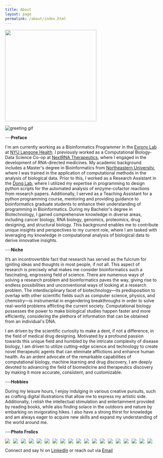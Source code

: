 ```yaml
---
title: About
layout: page
permalink: /about/index.html
---
```


<img src="{{ site.url }}/{{ site.picture }}" style="width:300px;"/>

![greeting gif](https://github.com/alansmathew/alansmathew/raw/master/lang.gif)

---**Preface**


I'm am currently working as a Bioinformatics Programmer in the [Evrony Lab](https://www.evronylab.org/) at [NYU Langone Health](https://med.nyu.edu/centers-programs/human-genetics-genomics/). I previously worked as a Computational Biology-Data Science Co-op at [NextRNA Therapeutics](http://nextrna.com/), where I engaged in the development of RNA-directed medicines. My academic background includes a Master's degree in Bioinformatics from [Northeastern University](https://cos.northeastern.edu/master-of-science-in-bioinformatics/), where I was trained in the application of computational methods in the analysis of biological data. Prior to this, I worked as a Research Assistant in the [Dong Lab](https://sijiadong.com/), where I utilized my expertise in programming to design python scripts for the automated analysis of enzyme-cofactor reactions from research papers. Additionally, I served as a Teaching Assistant for a python programming course, mentoring and providing guidance to bioinformatics graduate students to enhance their understanding of programming in Bioinformatics. During my Bachelor's degree in Biotechnology, I gained comprehensive knowledge in diverse areas, including cancer biology, RNA biology, genomics, proteomics, drug designing, and structural biology. This background enables me to contribute unique insights and perspectives to my current role, where I am tasked with leveraging my knowledge in computational analysis of biological data to derive innovative insights.

---**Niche** 

It’s an incontrovertible fact that research has served as the fulcrum for igniting ideas and thoughts in most people, if not all. This aspect of research is precisely what makes me consider bioinformatics such a fascinating, engrossing field of science. There are numerous ways of solving a research problem and bioinformatics paves the way, giving rise to endless possibilities and unconventional ways of looking at a research problem. The interdisciplinary facet of biotechnology—its predisposition to overlap with other scientific fields such as computer science, physics, and chemistry—is instrumental in engendering breakthroughs in order to solve real-world problems afflicting the current society. Computational biology possesses the power to make biological studies happen faster and more efficiently, considering the plethora of information that can be obtained from an individual's DNA. 

I am driven by the scientific curiosity to make a dent, if not a difference, in the field of medical drug designing. Motivated by a profound passion towards this unique field and humbled by the intricate complexity of disease biology, I am driven to utilize cutting-edge science and technology to create novel therapeutic agents that can eliminate afflictions and enhance human health. As an ardent advocate of the remarkable capabilities of computational biology, machine learning and drug discovery, I am deeply devoted to advancing the field of biomedicine and therapeutics discovery by making it more accurate, consistent, and customizable.

<!---  in the biopharmaceutical industry developing machine learning models to predict (1) [off-targeting in gene silencing/editing](https://en.calameo.com/read/0041626681a7296f0e0a8) and (2) [drug-target interactions](https://www.ncbi.nlm.nih.gov/pmc/articles/PMC5166585/).-->

---**Hobbies**

During my leisure hours, I enjoy indulging in various creative pursuits, such as crafting digital illustrations that allow me to express my artistic side. Additionally, I relish the intellectual stimulation and entertainment provided by reading books, while also finding solace in the outdoors and nature by embarking on invigorating hikes. I also have a strong thirst for knowledge and am always eager to acquire new skills and expand my understanding of the world around me.

---**Photo Frolics**

<div style="display: flex; flex-wrap: wrap; gap: 10px;">
    <img src="{{site.url}}/assets/images/bbq.jpg" style="border:none; width:auto; max-height:200px;" />
     <img src="{{site.url}}/assets/images/grad.jpg" style="border:none; width:auto; max-height:200px;" />
    <img src="{{site.url}}/assets/images/bowl.jpg" style="border:none; width:auto; max-height:200px;" />
    <img src="{{site.url}}/assets/images/fog.jpeg" style="border:none; width:auto; max-height:200px;" />
    <img src="{{site.url}}/assets/images/nextrna.jpeg" style="border:none; width:auto; max-height:200px;" />
    <img src="{{site.url}}/assets/images/photo1.jpg" style="border:none; width:auto; max-height:200px;" />
    <img src="{{site.url}}/assets/images/photo2.jpg" style="border:none; width:auto; max-height:200px;" />
    <img src="{{site.url}}/assets/images/photo3.jpg" style="border:none; width:auto; max-height:200px;" />
    <img src="{{site.url}}/assets/images/photo4.jpg" style="border:none; width:auto; max-height:200px;" />
    <img src="{{site.url}}/assets/images/photo5.jpg" style="border:none; width:auto; max-height:200px;" />
    <img src="{{site.url}}/assets/images/photo6.JPG" style="border:none; width:auto; max-height:200px;" />
    <img src="{{site.url}}/assets/images/photo7.jpg" style="border:none; width:auto; max-height:200px;" />
    <img src="{{site.url}}/assets/images/photo8.jpg" style="border:none; width:auto; max-height:200px;" />
    <img src="{{site.url}}/assets/images/photo9.JPG" style="border:none; width:auto; max-height:200px;" />
    <img src="{{site.url}}/assets/images/photo10.jpg" style="border:none; width:auto; max-height:200px;" />
    <img src="{{site.url}}/assets/images/photo11.jpg" style="border:none; width:auto; max-height:200px;" />
    <img src="{{site.url}}/assets/images/photo12.JPG" style="border:none; width:auto; max-height:200px;" />
    <img src="{{site.url}}/assets/images/photo13.JPG" style="border:none; width:auto; max-height:200px;" />
    <img src="{{site.url}}/assets/images/evronylab.jpg" style="border:none; width:auto; max-height:200px;" />
</div>


Connect and say hi on [LinkedIn](https://www.linkedin.com/in/amoolya-srinivasa) or reach out via [Email](srinivasa.a@northeastern.edu)

